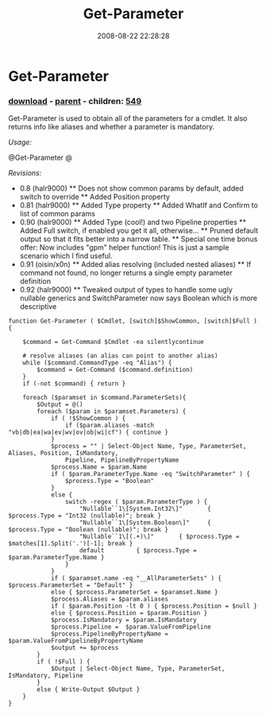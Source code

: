﻿---
pid:            548
poster:         halr9000
title:          Get-Parameter
date:           2008-08-22 22:28:28
format:         posh
parent:         462
parent:         462
children:       549
---

# Get-Parameter

### [download](548.ps1) - [parent](462.md) - children: [549](549.md)

Get-Parameter is used to obtain all of the parameters for a cmdlet.  It also returns info like aliases and whether a parameter is mandatory.

*Usage:*

@Get-Parameter <Cmdlet Name>@

*Revisions:*

* 0.8 (halr9000)
** Does not show common params by default, added switch to override
** Added Position property
* 0.81 (halr9000)
** Added Type property
** Added WhatIf and Confirm to list of common params
* 0.90 (halr9000)
** Added Type (cool!) and two Pipeline properties
** Added Full switch, if enabled you get it all, otherwise...
** Pruned default output so that it fits better into a narrow table.
** Special one time bonus offer: Now includes "gpm" helper function!  This is just a sample scenario which I find useful.
* 0.91 (oisin/x0n)
** Added alias resolving (included nested aliases)
** If command not found, no longer returns a single empty parameter definition
* 0.92 (halr9000)
** Tweaked output of types to handle some ugly nullable generics and SwitchParameter now says Boolean which is more descriptive

```posh
function Get-Parameter ( $Cmdlet, [switch]$ShowCommon, [switch]$Full ) {
	
	$command = Get-Command $Cmdlet -ea silentlycontinue	

	# resolve aliases (an alias can point to another alias)
	while ($command.CommandType -eq "Alias") {
		$command = Get-Command ($command.definition)
	}
	if (-not $command) { return }
	
	foreach ($paramset in $command.ParameterSets){
		$Output = @()
		foreach ($param in $paramset.Parameters) {
			if ( !$ShowCommon ) {
				if ($param.aliases -match "vb|db|ea|wa|ev|wv|ov|ob|wi|cf") { continue }
			}
			$process = "" | Select-Object Name, Type, ParameterSet, Aliases, Position, IsMandatory,
				Pipeline, PipelineByPropertyName
			$process.Name = $param.Name
			if ( $param.ParameterType.Name -eq "SwitchParameter" ) {
				$process.Type = "Boolean"
			}
			else {
				switch -regex ( $param.ParameterType ) {
					"Nullable``1\[System.Int32\]"		{ $process.Type = "Int32 (nullable)"; break }
					"Nullable``1\[System.Boolean\]" 	{ $process.Type = "Boolean (nullable)"; break }
					"Nullable``1\[(.+)\]"		{ $process.Type = $matches[1].Split('.')[-1]; break }
					default			{ $process.Type = $param.ParameterType.Name }
				}
			}
			if ( $paramset.name -eq "__AllParameterSets" ) { $process.ParameterSet = "Default" }
			else { $process.ParameterSet = $paramset.Name }
			$process.Aliases = $param.aliases
			if ( $param.Position -lt 0 ) { $process.Position = $null }
			else { $process.Position = $param.Position }
			$process.IsMandatory = $param.IsMandatory
			$process.Pipeline =  $param.ValueFromPipeline
			$process.PipelineByPropertyName = $param.ValueFromPipelineByPropertyName
			$output += $process
		}
		if ( !$Full ) { 
			$Output | Select-Object Name, Type, ParameterSet, IsMandatory, Pipeline
		}
		else { Write-Output $Output }
	}
}
```
